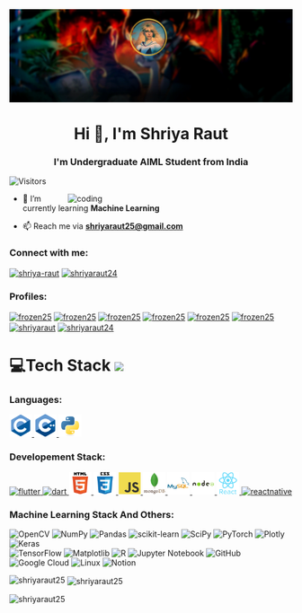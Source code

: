 <a href="https://github.com/Shriyaraut25/">
  <img align="center"    src="https://github.com/Shriyaraut25/Shriyaraut25/blob/main/Poster.gif?raw=true" />
</a>
<h1 align="center">Hi 👋, I'm Shriya Raut</h1>
<h3 align="center">I'm Undergraduate AIML Student from India</h3>


![Visitors](https://api.visitorbadge.io/api/visitors?path=https%3A%2F%2Fgithub.com%2FShriyaraut25%2FShriyaraut25&label=Visitors&labelColor=%23e10600&countColor=%2300c0a3)

<img align = "right" alt= "coding" width="400" src = "https://i.pinimg.com/originals/00/6f/63/006f63b4e8248d48f5cdd8a65e7f605e.jpg" >

- 🌱 I’m currently learning **Machine Learning**

- 📫 Reach me via **shriyaraut25@gmail.com**

<h3 align="left">Connect with me:</h3>
<p align="left">
<a href="https://linkedin.com/in/shriya-raut" target="blank"><img align="center" src="https://raw.githubusercontent.com/rahuldkjain/github-profile-readme-generator/master/src/images/icons/Social/linked-in-alt.svg" alt="shriya-raut" height="30" width="40" /></a>
 <a href="https://www.instagram.com/shriyaraut25/" target="blank"><img align="center" src="https://raw.githubusercontent.com/rahuldkjain/github-profile-readme-generator/master/src/images/icons/Social/instagram.svg" alt="shriyaraut24" height="30" width="40" /></a>

</p>

<h3 align="left">Profiles:</h3>
<p align="left">
<a href="https://www.codechef.com/users/frozen25" target="blank"><img align="center" src="https://cdn.codechef.com/images/cc-logo.svg" alt="frozen25" height="40" width="100" /></a>
<a href="https://www.hackerrank.com/frozen25" target="blank"><img align="center" src="https://raw.githubusercontent.com/rahuldkjain/github-profile-readme-generator/master/src/images/icons/Social/hackerrank.svg" alt="frozen25" height="30" width="40" /></a>
<a href="https://codeforces.com/profile/frozen25" target="blank"><img align="center" src="https://raw.githubusercontent.com/rahuldkjain/github-profile-readme-generator/master/src/images/icons/Social/codeforces.svg" alt="frozen25" height="30" width="40" /></a>
<a href="https://www.leetcode.com/frozen25" target="blank"><img align="center" src="https://raw.githubusercontent.com/rahuldkjain/github-profile-readme-generator/master/src/images/icons/Social/leet-code.svg" alt="frozen25" height="30" width="40" /></a>
<a href="https://www.hackerearth.com/frozen25" target="blank"><img align="center" src="" alt="frozen25" height="30" width="40" /></a>
<a href="https://auth.geeksforgeeks.org/user/frozen25" target="blank"><img align="center" src="https://raw.githubusercontent.com/rahuldkjain/github-profile-readme-generator/master/src/images/icons/Social/geeks-for-geeks.svg" alt="frozen25" height="30" width="40" /></a>
<a href="https://www.kaggle.com/shriyaraut" target="blank"><img align="center" src="https://www.kaggle.com/static/images/site-logo.svg" alt="shriyaraut" height="30" width="80" /></a>
<a href="https://devpost.com/frozen25?ref_content=user-portfolio&ref_feature=portfolio&ref_medium=global-nav" target="blank"><img align="center" src="https://q9k6x7m8.stackpathcdn.com/assets/reimagine2/devpost-logo-646bdf6ac6663230947a952f8d354cad.svg" alt="shriyaraut24" height="30" width="100" /></a>
</p>








# 💻Tech Stack <img src = "https://media2.giphy.com/media/QssGEmpkyEOhBCb7e1/giphy.gif?cid=ecf05e47a0n3gi1bfqntqmob8g9aid1oyj2wr3ds3mg700bl&rid=giphy.gif" height = 35px>
<h3 align="left">Languages:</h3>
<p align="left">  <a href="https://www.cprogramming.com/" target="_blank" rel="noreferrer"> <img src="https://raw.githubusercontent.com/devicons/devicon/master/icons/c/c-original.svg" alt="c" width="40" height="40"/> </a> 
<a href="https://www.w3schools.com/cpp/" target="_blank" rel="noreferrer"> <img src="https://raw.githubusercontent.com/devicons/devicon/master/icons/cplusplus/cplusplus-original.svg" alt="cplusplus" width="40" height="40"/> </a>
<a href="https://www.python.org" target="_blank" rel="noreferrer"> <img src="https://raw.githubusercontent.com/devicons/devicon/master/icons/python/python-original.svg" alt="python" width="40" height="40"/> </a> </p>

<h3 align="left">Developement Stack:</h3>
<p align="left">
 <a href="https://flutter.dev" target="_blank" rel="noreferrer"> <img src="https://www.vectorlogo.zone/logos/flutterio/flutterio-icon.svg" alt="flutter" width="40" height="40"/> </a> 
<a href="https://dart.dev" target="_blank" rel="noreferrer"> <img src="https://www.vectorlogo.zone/logos/dartlang/dartlang-icon.svg" alt="dart" width="40" height="40"/> </a> 
<a href="https://www.w3.org/html/" target="_blank" rel="noreferrer"> <img src="https://raw.githubusercontent.com/devicons/devicon/master/icons/html5/html5-original-wordmark.svg" alt="html5" width="40" height="40"/> </a> 
<a href="https://www.w3schools.com/css/" target="_blank" rel="noreferrer"> <img src="https://raw.githubusercontent.com/devicons/devicon/master/icons/css3/css3-original-wordmark.svg" alt="css3" width="40" height="40"/> </a> 
  <a href="https://developer.mozilla.org/en-US/docs/Web/JavaScript" target="_blank" rel="noreferrer"> <img src="https://raw.githubusercontent.com/devicons/devicon/master/icons/javascript/javascript-original.svg" alt="javascript" width="40" height="40"/> </a> 
  <a href="https://www.mongodb.com/" target="_blank" rel="noreferrer"> <img src="https://raw.githubusercontent.com/devicons/devicon/master/icons/mongodb/mongodb-original-wordmark.svg" alt="mongodb" width="40" height="40"/> </a> 
  <a href="https://www.mysql.com/" target="_blank" rel="noreferrer"> <img src="https://raw.githubusercontent.com/devicons/devicon/master/icons/mysql/mysql-original-wordmark.svg" alt="mysql" width="40" height="40"/> </a>
  <a href="https://nodejs.org" target="_blank" rel="noreferrer"> <img src="https://raw.githubusercontent.com/devicons/devicon/master/icons/nodejs/nodejs-original-wordmark.svg" alt="nodejs" width="40" height="40"/> </a> 
<a href="https://reactjs.org/" target="_blank" rel="noreferrer"> <img src="https://raw.githubusercontent.com/devicons/devicon/master/icons/react/react-original-wordmark.svg" alt="react" width="40" height="40"/> </a> 
  <a href="https://reactnative.dev/" target="_blank" rel="noreferrer"> <img src="https://reactnative.dev/img/header_logo.svg" alt="reactnative" width="40" height="40"/> </a> </p>

  
### Machine Learning Stack And Others:
  
![OpenCV](https://img.shields.io/badge/opencv-%23white.svg?style=for-the-badge&logo=opencv&logoColor=white) 
![NumPy](https://img.shields.io/badge/numpy-%23013243.svg?style=for-the-badge&logo=numpy&logoColor=white) 
![Pandas](https://img.shields.io/badge/pandas-%23150458.svg?style=for-the-badge&logo=pandas&logoColor=white) 
![scikit-learn](https://img.shields.io/badge/scikit--learn-%23F7931E.svg?style=for-the-badge&logo=scikit-learn&logoColor=white) 
![SciPy](https://img.shields.io/badge/SciPy-%230C55A5.svg?style=for-the-badge&logo=scipy&logoColor=%white) 
![PyTorch](https://img.shields.io/badge/PyTorch-%23EE4C2C.svg?style=for-the-badge&logo=PyTorch&logoColor=white) 
![Plotly](https://img.shields.io/badge/Plotly-%233F4F75.svg?style=for-the-badge&logo=plotly&logoColor=white) 
![Keras](https://img.shields.io/badge/Keras-%23D00000.svg?style=for-the-badge&logo=Keras&logoColor=white)  
![TensorFlow](https://img.shields.io/badge/TensorFlow-%23FF6F00.svg?style=for-the-badge&logo=TensorFlow&logoColor=white) 
![Matplotlib](https://img.shields.io/badge/Matplotlib-%23ffffff.svg?style=for-the-badge&logo=Matplotlib&logoColor=black) 
![R](https://img.shields.io/badge/r-%23276DC3.svg?style=for-the-badge&logo=r&logoColor=white) 
![Jupyter Notebook](https://img.shields.io/badge/jupyter-%23FA0F00.svg?style=for-the-badge&logo=jupyter&logoColor=white) 
![GitHub](https://img.shields.io/badge/github-%23121011.svg?style=for-the-badge&logo=github&logoColor=white) 
![Google Cloud](https://img.shields.io/badge/GoogleCloud-%234285F4.svg?style=for-the-badge&logo=google-cloud&logoColor=white) 
![Linux](https://img.shields.io/badge/Linux-FCC624?style=for-the-badge&logo=linux&logoColor=black) 
![Notion](https://img.shields.io/badge/Notion-%23000000.svg?style=for-the-badge&logo=notion&logoColor=white)

<p><img align="left" src="https://github-readme-stats.vercel.app/api/top-langs?username=shriyaraut25&show_icons=true&locale=en&layout=compact" alt="shriyaraut25" /></p>

<p>&nbsp;<img align="center" src="https://github-readme-stats.vercel.app/api?username=shriyaraut25&show_icons=true&locale=en" alt="shriyaraut25" /></p>

<p><img align="center" src="https://github-readme-streak-stats.herokuapp.com/?user=shriyaraut25&" alt="shriyaraut25" /></p>
